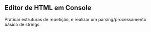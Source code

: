 ## Editor de HTML em Console 

Praticar estruturas de repetição, e realizar um parsing/processamento básico de strings.